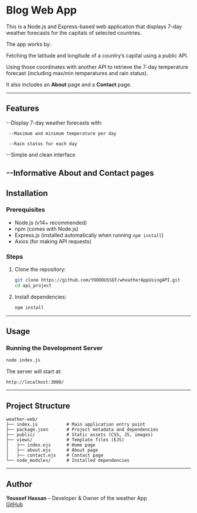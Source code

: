 # Blog Web App

This is a Node.js and Express-based web application that displays 7-day weather forecasts for the capitals of selected countries.

The app works by:

Fetching the latitude and longitude of a country’s capital using a public API.

Using those coordinates with another API to retrieve the 7-day temperature forecast (including max/min temperatures and rain status).

It also includes an **About** page and a **Contact** page.

---

## Features
--Display 7-day weather forecasts with:

     --Maximum and minimum temperature per day

     --Rain status for each day

--Simple and clean interface

--Informative About and Contact pages
---

## Installation

### Prerequisites
- Node.js (v14+ recommended)
- npm (comes with Node.js)
- Express.js (installed automatically when running `npm install`)
- Axios (for making API requests)

### Steps
1. Clone the repository:
   ```bash
   git clone https://github.com/YOOOOUSSEF/wheatherAppUsingAPI.git
   cd api_project
   ```
2. Install dependencies:
   ```bash
   npm install
   ```

---

## Usage

### Running the Development Server
```bash
node index.js
```
The server will start at:
```
http://localhost:3000/
```

---

## Project Structure
```
weather-web/
├── index.js           # Main application entry point
├── package.json       # Project metadata and dependencies
├── public/            # Static assets (CSS, JS, images)
├── views/             # Template files (EJS)
│   ├── index.ejs      # Home page
│   ├── about.ejs      # About page
│   ├── contact.ejs    # Contact page
└── node_modules/      # Installed dependencies
```

---

## Author
**Youssef Hassan** – Developer & Owner of the weather App  
[GitHub](https://github.com/YOOOOUSSEF)
